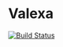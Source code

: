 # Valexa
[![Build Status](https://travis-ci.org/GroupeChemia/valexa.svg?branch=master)](https://travis-ci.org/GroupeChemia/valexa)
